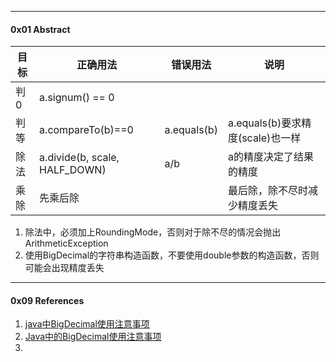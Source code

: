 

----

#### 0x01 Abstract



| 目标 | 正确用法                      | 错误用法    | 说明                             |
| ---- | ----------------------------- | ----------- | -------------------------------- |
| 判0  | a.signum() == 0               |             |                                  |
| 判等 | a.compareTo(b)==0             | a.equals(b) | a.equals(b)要求精度(scale)也一样 |
| 除法 | a.divide(b, scale, HALF_DOWN) | a/b         | a的精度决定了结果的精度          |
| 乘除 | 先乘后除                      |             | 最后除，除不尽时减少精度丢失     |



1. 除法中，必须加上RoundingMode，否则对于除不尽的情况会抛出ArithmeticException
2. 使用BigDecimal的字符串构造函数，不要使用double参数的构造函数，否则可能会出现精度丢失



----

#### 0x09 References

1. [java中BigDecimal使用注意事项](https://blog.csdn.net/BuquTianya/article/details/58163867)
2. [Java中的BigDecimal使用注意事项](https://blog.csdn.net/lantianjialiang/article/details/43987703)
3. 